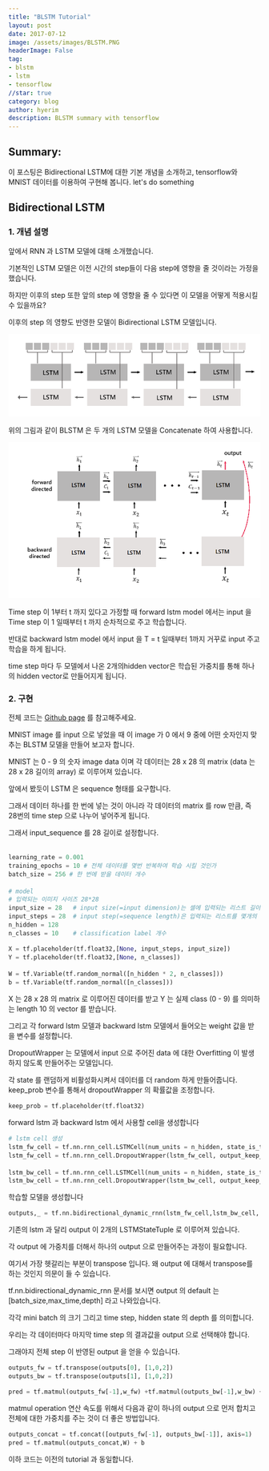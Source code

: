 ```yaml
---
title: "BLSTM Tutorial"
layout: post
date: 2017-07-12
image: /assets/images/BLSTM.PNG
headerImage: False
tag:
- blstm
- lstm
- tensorflow
//star: true
category: blog
author: hyerim
description: BLSTM summary with tensorflow
---
```


## Summary:

이 포스팅은 Bidirectional LSTM에 대한 기본 개념을 소개하고, tensorflow와 MNIST 데이터를 이용하여 구현해 봅니다. 
let's do something


## Bidirectional LSTM 


### 1. 개념 설명

앞에서 RNN 과 LSTM 모델에 대해 소개했습니다. 

기본적인 LSTM 모델은 이전 시간의 step들이 다음 step에 영향을 줄 것이라는 가정을 했습니다. 

하지만 이후의 step 또한 앞의 step 에 영향을 줄 수 있다면 이 모델을 어떻게 적용시킬 수 있을까요? 

이후의 step 의 영향도 반영한 모델이 Bidirectional LSTM 모델입니다.


![BLSTM structure](/assets/images/BLSTM.PNG)

 위의 그림과 같이 BLSTM 은 두 개의 LSTM 모델을 Concatenate 하여 사용합니다. 
 
 
 ![BLSTM structure2](/assets/images/BLSTM2.PNG)
 
 
 
 Time step 이 1부터 t 까지 있다고 가정할 때 forward lstm model 에서는 input 을 Time step 이 1 일때부터 t 까지 순차적으로 주고 학습합니다. 
 
 반대로 backward lstm model 에서 input 을 T = t 일때부터 1까지 거꾸로 input 주고 학습을 하게 됩니다.  
 
 time step 마다 두 모델에서 나온 2개의hidden vector은 학습된 가중치를 통해 하나의 hidden vector로 만들어지게 됩니다.



### 2. 구현

 전체 코드는 [Github page](https://github.com/POZAlabs/Tutorial_Tensorflow/blob/master/BLSTM.py) 를 참고해주세요.
 
 MNIST image 를 input 으로 넣었을 때 이 image 가 0 에서 9 중에 어떤 숫자인지 맞추는 BLSTM 모델을 만들어 보고자 합니다. 
  
 MNIST 는 0 - 9 의 숫자 image data 이며 각 데이터는 28 x 28 의 matrix (data 는 28 x 28 길이의 array) 로 이루어져 있습니다.


 앞에서 봤듯이 LSTM 은 sequence 형태를 요구합니다. 
 
 그래서 데이터 하나를 한 번에 넣는 것이 아니라 각 데이터의 matrix 를 row 만큼, 즉 28번의 time step 으로 나누어 넣어주게 됩니다. 
 
 그래서 input_sequence 를 28 길이로 설정합니다.


```python

learning_rate = 0.001
training_epochs = 10 # 전체 데이터를 몇번 반복하여 학습 시킬 것인가
batch_size = 256 # 한 번에 받을 데이터 개수

# model 
# 입력되는 이미지 사이즈 28*28
input_size = 28   # input size(=input dimension)는 셀에 입력되는 리스트 길이
input_steps = 28  # input step(=sequence length)은 입력되는 리스트를 몇개의 time-step에 나누어 담을 것인가?  
n_hidden = 128
n_classes = 10    # classification label 개수
```


```python
X = tf.placeholder(tf.float32,[None, input_steps, input_size])
Y = tf.placeholder(tf.float32,[None, n_classes])

W = tf.Variable(tf.random_normal([n_hidden * 2, n_classes]))
b = tf.Variable(tf.random_normal([n_classes]))

```

X 는 28 x 28 의 matrix 로 이루어진 데이터를 받고 Y 는 실제 class (0 - 9) 를 의미하는 length 10 의 vector 를 받습니다. 

그리고 각 forward lstm 모델과 backward lstm 모델에서 들어오는 weight 값을 받을 변수를 설정합니다. 

DropoutWrapper 는 모델에서 input 으로 주어진 data 에 대한 Overfitting 이 발생하지 않도록 만들어주는 모델입니다. 

각 state 를 랜덤하게 비활성화시켜서 데이터를 더 random 하게 만들어줍니다. keep_prob 변수를 통해서 dropoutWrapper 의 확률값을 조정합니다. 


```python
keep_prob = tf.placeholder(tf.float32)
```

forward lstm 과 backward lstm 에서 사용할 cell을 생성합니다


```python
# lstm cell 생성
lstm_fw_cell = tf.nn.rnn_cell.LSTMCell(num_units = n_hidden, state_is_tuple = True)
lstm_fw_cell = tf.nn.rnn_cell.DropoutWrapper(lstm_fw_cell, output_keep_prob=keep_prob)

lstm_bw_cell = tf.nn.rnn_cell.LSTMCell(num_units = n_hidden, state_is_tuple = True)
lstm_bw_cell = tf.nn.rnn_cell.DropoutWrapper(lstm_bw_cell, output_keep_prob=keep_prob)
```

학습할 모델을 생성합니다


```python
outputs,_ = tf.nn.bidirectional_dynamic_rnn(lstm_fw_cell,lstm_bw_cell, X, dtype = tf.float32)
```

기존의 lstm 과 달리 output 이 2개의 LSTMStateTuple 로 이루어져 있습니다. 

각 output 에 가중치를 더해서 하나의 output 으로 만들어주는 과정이 필요합니다.

여기서 가장 헷갈리는 부분이 transpose 입니다. 왜 output 에 대해서 transpose를 하는 것인지 의문이 들 수 있습니다.

tf.nn.bidirectional_dynamic_rnn 문서를 보시면 output 의 default 는 [batch_size,max_time,depth] 라고 나와있습니다. 

각각 mini batch 의 크기 그리고 time step, hidden state 의 depth 를 의미합니다. 

 우리는 각 데이터마다 마지막 time step 의 결과값을 output 으로 선택해야 합니다. 
 
 그래야지 전체 step 이 반영된 output 을 얻을 수 있습니다.


```python
outputs_fw = tf.transpose(outputs[0], [1,0,2])
outputs_bw = tf.transpose(outputs[1], [1,0,2])
```


```python
pred = tf.matmul(outputs_fw[-1],w_fw) +tf.matmul(outputs_bw[-1],w_bw) + biases
```

matmul operation 연산 속도를 위해서 다음과 같이 하나의 output 으로 먼저 합치고 전체에 대한 가중치를 주는 것이 더 좋은 방법입니다.


```python
outputs_concat = tf.concat([outputs_fw[-1], outputs_bw[-1]], axis=1)
pred = tf.matmul(outputs_concat,W) + b
```

이하 코드는 이전의 tutorial 과 동일합니다.

<!-- Global site tag (gtag.js) - Google Analytics -->
<script async src="https://www.googletagmanager.com/gtag/js?id=UA-103074382-1"></script>
<script>
  window.dataLayer = window.dataLayer || [];
  function gtag(){dataLayer.push(arguments);}
  gtag('js', new Date());

  gtag('config', 'UA-103074382-1');
</script>
